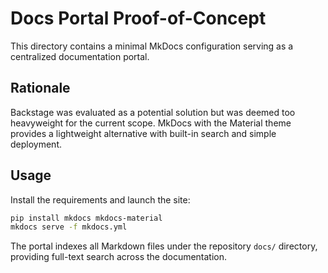 # Docs Portal Proof-of-Concept

This directory contains a minimal MkDocs configuration serving as a centralized documentation portal.

## Rationale

Backstage was evaluated as a potential solution but was deemed too heavyweight for the current scope. MkDocs with the Material theme provides a lightweight alternative with built-in search and simple deployment.

## Usage

Install the requirements and launch the site:

```bash
pip install mkdocs mkdocs-material
mkdocs serve -f mkdocs.yml
```

The portal indexes all Markdown files under the repository `docs/` directory, providing full-text search across the documentation.

